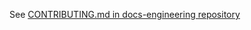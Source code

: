 See
[CONTRIBUTING.md in docs-engineering repository](https://github.com/mattrglobal/docs-engineering/blob/master/process/CONTRIBUTING.md)
